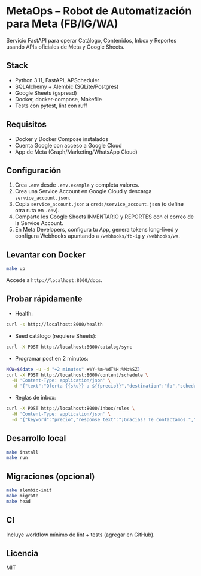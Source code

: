 # MetaOps – Robot de Automatización para Meta (FB/IG/WA)

Servicio FastAPI para operar Catálogo, Contenidos, Inbox y Reportes usando APIs oficiales de Meta y Google Sheets.

## Stack
- Python 3.11, FastAPI, APScheduler
- SQLAlchemy + Alembic (SQLite/Postgres)
- Google Sheets (gspread)
- Docker, docker-compose, Makefile
- Tests con pytest, lint con ruff

## Requisitos
- Docker y Docker Compose instalados
- Cuenta Google con acceso a Google Cloud
- App de Meta (Graph/Marketing/WhatsApp Cloud)

## Configuración
1. Crea `.env` desde `.env.example` y completa valores.
2. Crea una Service Account en Google Cloud y descarga `service_account.json`.
3. Copia `service_account.json` a `creds/service_account.json` (o define otra ruta en `.env`).
4. Comparte los Google Sheets INVENTARIO y REPORTES con el correo de la Service Account.
5. En Meta Developers, configura tu App, genera tokens long-lived y configura Webhooks apuntando a `/webhooks/fb-ig` y `/webhooks/wa`.

## Levantar con Docker
```bash
make up
```
Accede a `http://localhost:8000/docs`.

## Probar rápidamente
- Health:
```bash
curl -s http://localhost:8000/health
```
- Seed catálogo (requiere Sheets):
```bash
curl -X POST http://localhost:8000/catalog/sync
```
- Programar post en 2 minutos:
```bash
NOW=$(date -u -d "+2 minutes" +%Y-%m-%dT%H:%M:%SZ)
curl -X POST http://localhost:8000/content/schedule \
  -H 'Content-Type: application/json' \
  -d '{"text":"Oferta {{sku}} a ${{precio}}","destination":"fb","scheduled_at":"'"$NOW"'"}'
```
- Reglas de inbox:
```bash
curl -X POST http://localhost:8000/inbox/rules \
  -H 'Content-Type: application/json' \
  -d '{"keyword":"precio","response_text":"¡Gracias! Te contactamos.","escalate_to_human":false}'
```

## Desarrollo local
```bash
make install
make run
```

## Migraciones (opcional)
```bash
make alembic-init
make migrate
make head
```

## CI
Incluye workflow mínimo de lint + tests (agregar en GitHub).

## Licencia
MIT
